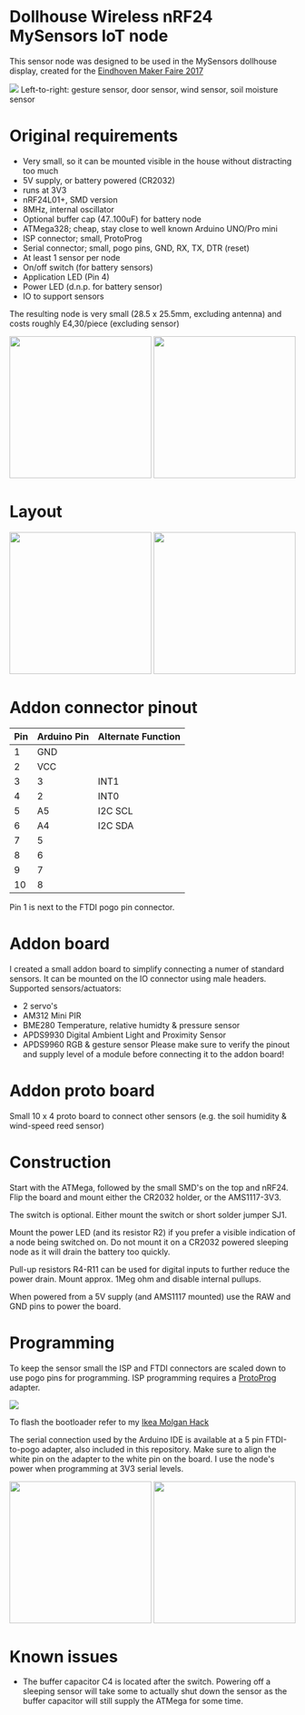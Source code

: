 # Dollhouse Wireless nRF24 MySensors IoT node

This sensor node was designed to be used in the MySensors dollhouse display, created for the [Eindhoven Maker Faire 2017](http://www.eindhovenmakerfaire.nl)

<img src="https://raw.githubusercontent.com/Yveaux/Dollhouse_Wireless_Node/master/images/multiple.jpg">
Left-to-right: gesture sensor, door sensor, wind sensor, soil moisture sensor

Original requirements
========
* Very small, so it can be mounted visible in the house without distracting too much 
* 5V supply, or battery powered (CR2032)
* runs at 3V3
* nRF24L01+, SMD version
* 8MHz, internal oscillator
* Optional buffer cap (47..100uF) for battery node
* ATMega328; cheap, stay close to well known Arduino UNO/Pro mini
* ISP connector; small, ProtoProg
* Serial connector; small, pogo pins, GND, RX, TX, DTR (reset)
* At least 1 sensor per node
* On/off switch (for battery sensors)
* Application LED (Pin 4)
* Power LED (d.n.p. for battery sensor)
* IO to support sensors

The resulting node is very small (28.5 x 25.5mm, excluding antenna) and costs roughly E4,30/piece (excluding sensor)

<img src="https://raw.githubusercontent.com/Yveaux/Dollhouse_Wireless_Node/master/images/top_pcb.jpg" height="250"> <img src="https://raw.githubusercontent.com/Yveaux/Dollhouse_Wireless_Node/master/images/bottom_pcb.jpg" height="250">

Layout
========
<img src="https://raw.githubusercontent.com/Yveaux/Dollhouse_Wireless_Node/master/images/top.png" height="250"> <img src="https://raw.githubusercontent.com/Yveaux/Dollhouse_Wireless_Node/master/images/bottom.png" height="250">

Addon connector pinout
========
| Pin  | Arduino Pin | Alternate Function |
| ---- | --- | --- |
| 1    | GND | | |
| 2    | VCC |
| 3    | 3 | INT1 |
| 4    | 2 | INT0 |
| 5    | A5 | I2C SCL |
| 6    | A4 | I2C SDA |
| 7    | 5 | |
| 8    | 6 | |
| 9    | 7 | |
| 10   | 8 | |

Pin 1 is next to the FTDI pogo pin connector.

Addon board
========
I created a small addon board to simplify connecting a numer of standard sensors. It can be mounted on the IO connector using male headers.
Supported sensors/actuators:
* 2 servo's
* AM312 Mini PIR
* BME280 Temperature, relative humidty & pressure sensor
* APDS9930 Digital Ambient Light and Proximity Sensor
* APDS9960 RGB & gesture sensor
Please make sure to verify the pinout and supply level of a module before connecting it to the addon board!

Addon proto board
========
Small 10 x 4 proto board to connect other sensors (e.g. the soil humidity & wind-speed reed sensor)

Construction
========
Start with the ATMega, followed by the small SMD's on the top and nRF24. Flip the board and mount either the CR2032 holder, or the AMS1117-3V3.

The switch is optional. Either mount the switch or short solder jumper SJ1.

Mount the power LED (and its resistor R2) if you prefer a visible indication of a node being switched on. Do not mount it on a CR2032 powered sleeping node as it will drain the battery too quickly.

Pull-up resistors R4-R11 can be used for digital inputs to further reduce the power drain. Mount approx. 1Meg ohm and disable internal pullups.

When powered from a 5V supply (and AMS1117 mounted) use the RAW and GND pins to power the board.

Programming
========
To keep the sensor small the ISP and FTDI connectors are scaled down to use pogo pins for programming.
ISP programming requires a [ProtoProg](http://protofusion.org/wordpress/2013/05/open-hardware-pogo-pin-programmer/) adapter.

<img src="https://raw.githubusercontent.com/Yveaux/Dollhouse_Wireless_Node/master/images/proto_prog.jpg">

To flash the bootloader refer to my [Ikea Molgan Hack](https://github.com/Yveaux/Ikea_Molgan_Hack)

The serial connection used by the Arduino IDE is available at a 5 pin FTDI-to-pogo adapter, also included in this repository. Make sure to align the white pin on the adapter to the white pin on the board. I use the node's power when programming at 3V3 serial levels.

<img src="https://raw.githubusercontent.com/Yveaux/Dollhouse_Wireless_Node/master/images/pogo_ftdi_node.jpg" height="250"> <img src="https://raw.githubusercontent.com/Yveaux/Dollhouse_Wireless_Node/master/images/pogo_ftdi_adapter.jpg" height="250">

Known issues
========
* The buffer capacitor C4 is located after the switch. Powering off a sleeping sensor will take some to actually shut down the sensor as the buffer capacitor will still supply the ATMega for some time.
